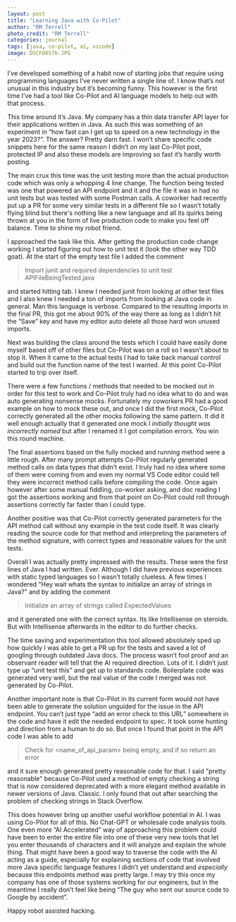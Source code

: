 ```yaml
---
layout: post
title: "Learning Java with Co-Pilot"
author: "RM Terrell"
photo_credit: "RM Terrell"
categories: journal
tags: [java, co-pilot, ai, vscode]
image: DSCF0657b.JPG
---
```


I’ve developed something of a habit now of starting jobs that require using programming languages I’ve never written a single line of. I know that’s not unusual in this industry but it’s becoming funny. This however is the first time I’ve had a tool like Co-Pilot and AI language models to help out with that process.

This time around it’s Java. My company has a thin data transfer API layer for their applications written in Java. As such this was something of an experiment in “how fast can I get up to speed on a new technology in the year 2023?”. The answer? Pretty darn fast. I won’t share specific code snippets here for the same reason I didn’t on my last Co-Pilot post, protected IP and also these models are improving so fast it’s hardly worth posting.

The main crux this time was the unit testing more than the actual production code which was only a whopping 4 line change. The function being tested was one that powered an API endpoint and it and the file it was in had no unit tests but was tested with some Postman calls. A coworker had recently put up a PR for some very similar tests in a different file so I wasn’t totally flying blind but there's nothing like a new language and all its quirks being thrown at you in the form of live production code to make you feel off balance. Time to shine my robot friend.

I approached the task like this. After getting the production code change working I started figuring out how to unit test it (look the other way TDD goat). At the start of the empty test file I added the comment

> Import junit and required dependencies to unit test APIFileBeingTested.java

and started hitting tab. I knew I needed junit from looking at other test files and I also knew I needed a ton of imports from looking at Java code in general. Man this language is verbose. Compared to the resulting imports in the final PR, this got me about 90% of the way there as long as I didn’t hit the “Save” key and have my editor auto delete all those hard won unused imports.

Next was building the class around the tests which I could have easily done myself based off of other files but Co-Pilot was on a roll so I wasn't about to stop it. When it came to the actual tests I had to take back manual control and build out the function name of the test I wanted. At this point Co-Pilot started to trip over itself.

There were a few functions / methods that needed to be mocked out in order for this test to work and Co-Pilot truly had no idea what to do and was auto generating nonsense mocks. Fortunately my coworkers PR had a good example on how to mock these out, and once I did the first mock, Co-Pilot correctly generated all the other mocks following the same pattern. It did it well enough actually that it generated one mock _I initially thought was incorrectly named_ but after I renamed it I got compilation errors. You win this round machine.

The final assertions based on the fully mocked and running method were a little rough. After many prompt attempts Co-Pilot regularly generated method calls on data types that didn’t exist. I truly had no idea where some of them were coming from and even my normal VS Code editor could tell they were incorrect method calls before compiling the code. Once again however after some manual fiddling, co-worker asking, and doc reading I got the assertions working and from that point on Co-Pilot could roll through assertions correctly far faster than I could type.

Another positive was that Co-Pilot correctly generated parameters for the API method call without any example in the test code itself. It was clearly reading the source code for that method and interpreting the parameters of the method signature, with correct types and reasonable values for the unit tests.

Overall I was actually pretty impressed with the results. These were the first lines of Java I had written. Ever. Although I did have previous experiences with static typed languages so I wasn’t totally clueless. A few times I wondered "Hey wait whats the syntax to initialize an array of strings in Java?" and by adding the comment

> Initialize an array of strings called ExpectedValues

and it generated one with the correct syntax. Its like Intellisense on steroids. But with Intellisense afterwards in the editor to do further checks.

The time saving and experimentation this tool allowed absolutely sped up how quickly I was able to get a PR up for the tests and saved a lot of googling through outdated Java docs. The process wasn’t fool proof and an observant reader will tell that the AI required direction. Lots of it. I didn’t just type up “unit test this” and get up to standards code. Boilerplate code was generated very well, but the real value of the code I merged was not generated by Co-Pilot.

Another important note is that Co-Pilot in its current form would not have been able to generate the solution unguided for the issue in the API endpoint. You can’t just type “add an error check to this URL” somewhere in the code and have it edit the needed endpoint to spec. It took some hunting and direction from a human to do so. But once I found that point in the API code I was able to add

> Check for <name_of_api_param> being empty, and if so return an error

and it sure enough generated pretty reasonable code for that. I said "pretty reasonable" because Co-Pilot used a method of empty checking a string that is now considered deprecated with a more elegant method available in newer versions of Java. Classic. I only found that out after searching the problem of checking strings in Stack Overflow.

This does however bring up another useful workflow potential in AI. I was using Co-Pilot for all of this. No Chat-GPT or wholesale code analysis tools. One even more “AI Accelerated” way of approaching this problem could have been to enter the entire file into one of these very new tools that let you enter thousands of characters and it will analyze and explain the whole thing. That might have been a good way to traverse the code with the AI acting as a guide, especially for explaining sections of code that involved more Java specific language features I didn’t yet understand and _especially_ because this endpoints method was pretty large. I may try this once my company has one of those systems working for our engineers, but in the meantime I really don’t feel like being “The guy who sent our source code to Google by accident”.

Happy robot assisted hacking.
